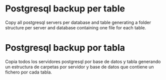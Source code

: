 # Postgresql backup per table
Copy all postgresql servers per database and table generating a folder structure per server and database containing one file for each table.

# Postgresql backup por tabla
Copia todos los servidores postgresql por base de datos y tabla generando un estructura de carpetas por servidor y base de datos que contiene un fichero por cada tabla.
